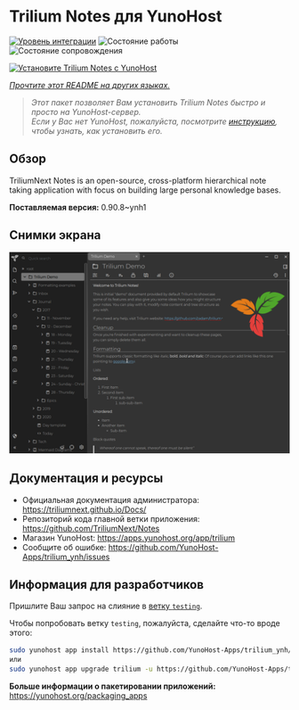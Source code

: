 <!--
Важно: этот README был автоматически сгенерирован <https://github.com/YunoHost/apps/tree/master/tools/readme_generator>
Он НЕ ДОЛЖЕН редактироваться вручную.
-->

# Trilium Notes для YunoHost

[![Уровень интеграции](https://dash.yunohost.org/integration/trilium.svg)](https://ci-apps.yunohost.org/ci/apps/trilium/) ![Состояние работы](https://ci-apps.yunohost.org/ci/badges/trilium.status.svg) ![Состояние сопровождения](https://ci-apps.yunohost.org/ci/badges/trilium.maintain.svg)

[![Установите Trilium Notes с YunoHost](https://install-app.yunohost.org/install-with-yunohost.svg)](https://install-app.yunohost.org/?app=trilium)

*[Прочтите этот README на других языках.](./ALL_README.md)*

> *Этот пакет позволяет Вам установить Trilium Notes быстро и просто на YunoHost-сервер.*  
> *Если у Вас нет YunoHost, пожалуйста, посмотрите [инструкцию](https://yunohost.org/install), чтобы узнать, как установить его.*

## Обзор

TriliumNext Notes is an open-source, cross-platform hierarchical note taking application with focus on building large personal knowledge bases.

**Поставляемая версия:** 0.90.8~ynh1

## Снимки экрана

![Снимок экрана Trilium Notes](./doc/screenshots/screenshot.png)

## Документация и ресурсы

- Официальная документация администратора: <https://triliumnext.github.io/Docs/>
- Репозиторий кода главной ветки приложения: <https://github.com/TriliumNext/Notes>
- Магазин YunoHost: <https://apps.yunohost.org/app/trilium>
- Сообщите об ошибке: <https://github.com/YunoHost-Apps/trilium_ynh/issues>

## Информация для разработчиков

Пришлите Ваш запрос на слияние в [ветку `testing`](https://github.com/YunoHost-Apps/trilium_ynh/tree/testing).

Чтобы попробовать ветку `testing`, пожалуйста, сделайте что-то вроде этого:

```bash
sudo yunohost app install https://github.com/YunoHost-Apps/trilium_ynh/tree/testing --debug
или
sudo yunohost app upgrade trilium -u https://github.com/YunoHost-Apps/trilium_ynh/tree/testing --debug
```

**Больше информации о пакетировании приложений:** <https://yunohost.org/packaging_apps>
